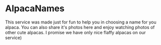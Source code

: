 # AlpacaNames

This service was made just for fun to help you in choosing a name for you alpaca. You can also share it's photos here and enjoy watching photos of other cute alpacas. I promise we have only nice flaffy alpacas on our service)
